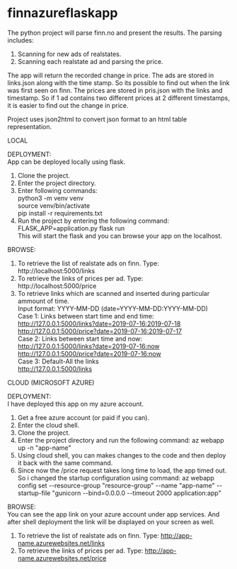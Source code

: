 # finnazureflaskapp

The python project will parse finn.no and present the results.
The parsing includes:
1. Scanning for new ads of realstates.
2. Scanning each realstate ad and parsing the price.

The app will return the recorded change in price. The ads are stored in links.json along with the time stamp. So its possible to find out when the link was first seen on finn. The prices are stored in pris.json with the links and timestamp. 
So if 1 ad contains two different prices at 2 different timestamps, it is easier to find out the change in price.


Project uses json2html to convert json format to an html table representation. 

LOCAL

DEPLOYMENT:<br />
App can be deployed locally using flask. 
1. Clone the project.
2. Enter the project directory.
3. Enter following commands: <br />
   python3 -m venv venv <br />
   source venv/bin/activate <br />
   pip install -r requirements.txt <br />
4. Run the project by entering the following command:   
   FLASK_APP=application.py flask run <br />
   This will start the flask and you can browse your app on the localhost.

BROWSE:<br />
1. To retrieve the list of realstate ads on finn. Type: <br />
    http://localhost:5000/links <br />
2. To retrieve the links of prices per ad. Type: <br />
    http://localhost:5000/price <br />
3. To retrieve links which are scanned and inserted during particular ammount of time. <br />
   Input format: YYYY-MM-DD (date=YYYY-MM-DD:YYYY-MM-DD) <br />
   Case 1: Links between start time and end time: <br />
           http://127.0.0.1:5000/links?date=2019-07-16:2019-07-18 <br />
           http://127.0.0.1:5000/price?date=2019-07-16:2019-07-17 <br />
   Case 2: Links between start time and now: <br />
           http://127.0.0.1:5000/links?date=2019-07-16:now <br />
           http://127.0.0.1:5000/price?date=2019-07-16:now <br />
   Case 3: Default-All the links <br />
           http://127.0.0.1:5000/links <br />
           
    
CLOUD (MICROSOFT AZURE)

DEPLOYMENT:<br />
I have deployed this app on my azure account. 
1. Get a free azure account (or paid if you can).
2. Enter the cloud shell.
3. Clone the project.
4. Enter the project directory and run the following command: 
   az webapp up -n "app-name"
5. Using cloud shell, you can makes changes to the code and then deploy it back with the same command.
6. Since now the /price request takes long time to load, the app timed out. So i changed the startup configuration using        command: az webapp config set --resource-group "resource-group" --name "app-name" --startup-file "gunicorn --bind=0.0.0.0    --timeout 2000 application:app"
  
BROWSE:<br />
You can see the app link on your azure account under app services. And after shell deployment the link will be displayed on your screen as well.
1. To retrieve the list of realstate ads on finn. Type:
    http://app-name.azurewebsites.net/links
2. To retrieve the links of prices per ad. Type:
    http://app-name.azurewebsites.net/price
